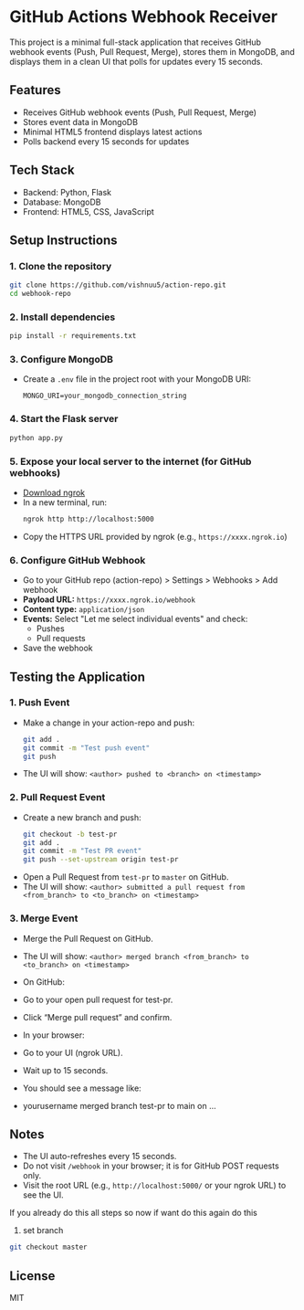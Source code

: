 # GitHub Actions Webhook Receiver

This project is a minimal full-stack application that receives GitHub webhook events (Push, Pull Request, Merge), stores them in MongoDB, and displays them in a clean UI that polls for updates every 15 seconds.

## Features

- Receives GitHub webhook events (Push, Pull Request, Merge)
- Stores event data in MongoDB
- Minimal HTML5 frontend displays latest actions
- Polls backend every 15 seconds for updates

## Tech Stack

- Backend: Python, Flask
- Database: MongoDB
- Frontend: HTML5, CSS, JavaScript

## Setup Instructions

### 1. Clone the repository

```bash
git clone https://github.com/vishnuu5/action-repo.git
cd webhook-repo
```

### 2. Install dependencies

```bash
pip install -r requirements.txt
```

### 3. Configure MongoDB

- Create a `.env` file in the project root with your MongoDB URI:
  ```
  MONGO_URI=your_mongodb_connection_string
  ```

### 4. Start the Flask server

```bash
python app.py
```

### 5. Expose your local server to the internet (for GitHub webhooks)

- [Download ngrok](https://ngrok.com/download)
- In a new terminal, run:
  ```bash
  ngrok http http://localhost:5000
  ```
- Copy the HTTPS URL provided by ngrok (e.g., `https://xxxx.ngrok.io`)

### 6. Configure GitHub Webhook

- Go to your GitHub repo (action-repo) > Settings > Webhooks > Add webhook
- **Payload URL:** `https://xxxx.ngrok.io/webhook`
- **Content type:** `application/json`
- **Events:** Select "Let me select individual events" and check:
  - Pushes
  - Pull requests
- Save the webhook

## Testing the Application

### 1. Push Event

- Make a change in your action-repo and push:
  ```bash
  git add .
  git commit -m "Test push event"
  git push
  ```
- The UI will show: `<author> pushed to <branch> on <timestamp>`

### 2. Pull Request Event

- Create a new branch and push:
  ```bash
  git checkout -b test-pr
  git add .
  git commit -m "Test PR event"
  git push --set-upstream origin test-pr
  ```
- Open a Pull Request from `test-pr` to `master` on GitHub.
- The UI will show: `<author> submitted a pull request from <from_branch> to <to_branch> on <timestamp>`

### 3. Merge Event

- Merge the Pull Request on GitHub.
- The UI will show: `<author> merged branch <from_branch> to <to_branch> on <timestamp>`

- On GitHub:
- Go to your open pull request for test-pr.
- Click “Merge pull request” and confirm.
- In your browser:
- Go to your UI (ngrok URL).
- Wait up to 15 seconds.
- You should see a message like:
- yourusername merged branch test-pr to main on ...

## Notes

- The UI auto-refreshes every 15 seconds.
- Do not visit `/webhook` in your browser; it is for GitHub POST requests only.
- Visit the root URL (e.g., `http://localhost:5000/` or your ngrok URL) to see the UI.

If you already do this all steps so now if want do this again do this

1. set branch

```bash
git checkout master
```

## License

MIT
